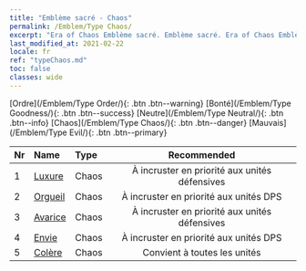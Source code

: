 ```yaml
---
title: "Emblème sacré - Chaos"
permalink: /Emblem/Type Chaos/
excerpt: "Era of Chaos Emblème sacré. Emblème sacré. Era of Chaos Emblème sacré Chaos. Era of Chaos Chaos"
last_modified_at: 2021-02-22
locale: fr
ref: "typeChaos.md"
toc: false
classes: wide
---
```


  [Ordre](/Emblem/Type Order/){: .btn .btn--warning}   [Bonté](/Emblem/Type Goodness/){: .btn .btn--success}   [Neutre](/Emblem/Type Neutral/){: .btn .btn--info}   [Chaos](/Emblem/Type Chaos/){: .btn .btn--danger}   [Mauvais](/Emblem/Type Evil/){: .btn .btn--primary} 

  |  Nr  |             Name            |    Type    |   Recommended   |
  |:-----|:----------------------------|:-----------|:---------------:|
  | 1 | [Luxure](/Emblem/Lust/) | Chaos | À incruster en priorité aux unités défensives | 
  | 2 | [Orgueil](/Emblem/Arrogance/) | Chaos | À incruster en priorité aux unités DPS | 
  | 3 | [Avarice](/Emblem/Greed/) | Chaos | À incruster en priorité aux unités défensives | 
  | 4 | [Envie](/Emblem/Jealousy/) | Chaos | À incruster en priorité aux unités DPS | 
  | 5 | [Colère](/Emblem/Anger/) | Chaos | Convient à toutes les unités | 
